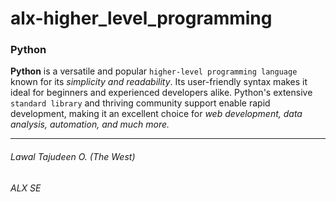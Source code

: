 <h1>alx-higher_level_programming</h1>
<h3>Python</h3>

<b>Python</b> is a versatile and popular `higher-level programming language` known for its <em>simplicity and readability</em>.
Its user-friendly syntax makes it ideal for beginners and experienced developers alike.
Python's extensive `standard library` and thriving community support enable rapid development, making it an excellent choice for <em>web development, data analysis, automation, and much more.</em>


************************************************************************
<h6>Lawal Tajudeen O. (The West)</h6>
<h6>ALX SE</h6>
